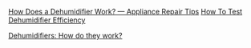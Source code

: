 
[How Does a Dehumidifier Work? — Appliance Repair Tips](https://www.youtube.com/watch?v=1KVIeEn6EHI)
[How To Test Dehumidifier Efficiency](https://youtu.be/CPpwEw9b5HY?si=gg72r99OU21YZm-d&t=266)

[Dehumidifiers: How do they work?](https://www.youtube.com/watch?v=JeFnLyopSJA)